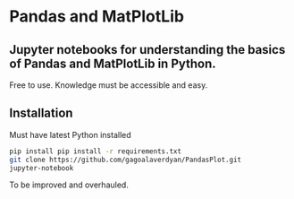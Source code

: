 # Pandas and MatPlotLib
## Jupyter notebooks for understanding the basics of Pandas and MatPlotLib in Python.

Free to use. Knowledge must be accessible and easy.

## Installation

Must have latest Python installed
```sh
pip install pip install -r requirements.txt
git clone https://github.com/gagoalaverdyan/PandasPlot.git
jupyter-notebook
```

To be improved and overhauled.